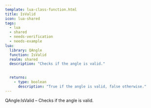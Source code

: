 ```yaml
---
template: lua-class-function.html
title: IsValid
icon: lua-shared
tags:
  - lua
  - shared
  - needs-verification
  - needs-example
lua:
  library: QAngle
  function: IsValid
  realm: shared
  description: "Checks if the angle is valid."
  
  
  returns:
    - type: boolean
      description: "True if the angle is valid, false otherwise."
---
```


<div class="lua__search__keywords">
QAngle:IsValid &#x2013; Checks if the angle is valid.
</div>
